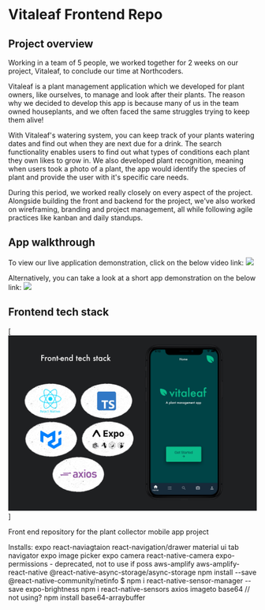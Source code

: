 # Vitaleaf Frontend Repo

## Project overview

Working in a team of 5 people, we worked together for 2 weeks on our project, Vitaleaf, to conclude our time at Northcoders.

Vitaleaf is a plant management application which we developed for plant owners, like ourselves, to manage and look after their plants. The reason why we decided to develop this app is because many of us in the team owned houseplants, and we often faced the same struggles trying to keep them alive!

With Vitaleaf's watering system, you can keep track of your plants watering dates and find out when they are next due for a drink. The search functionality enables users to find out what types of conditions each plant they own likes to grow in. We also developed plant recognition, meaning when users took a photo of a plant, the app would identify the species of plant and provide the user with it's specific care needs.

During this period, we worked really closely on every aspect of the project. Alongside building the front and backend for the project, we've also worked on wireframing, branding and project management, all while following agile practices like kanban and daily standups.

## App walkthrough

To view our live application demonstration, click on the below video link:
[![](http://img.youtube.com/vi/VH3ZniWAMrA/0.jpg)](https://www.youtube.com/watch?v=VH3ZniWAMrA&t=986s "View the live presentation")

Alternatively, you can take a look at a short app demonstration on the below link:
[![](http://img.youtube.com/vi/gu5F3IX5qL4/0.jpg)](https://www.youtube.com/watch?v=gu5F3IX5qL4 "View the short demo")

## Frontend tech stack

[![](https://github.com/melsouthern/Final-Frontend-Vitaleaf/blob/main/IMG_0327.JPG)]

Front end repository for the plant collector mobile app project

Installs:
expo
react-naviagtaion
react-navigation/drawer
material ui
tab navigator
expo image picker
expo camera
react-native-camera
expo-permissions - deprecated, not to use if poss
aws-amplify
aws-amplify-react-native
@react-native-async-storage/async-storage
npm install --save @react-native-community/netinfo
\$ npm i react-native-sensor-manager --save
expo-brightness
npm i react-native-sensors
axios
imageto base64 // not using?
npm install base64-arraybuffer
